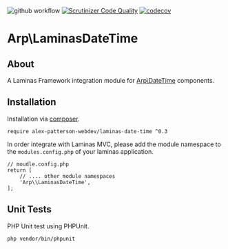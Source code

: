 ![github workflow](https://github.com/alex-patterson-webdev/laminas-date-time/actions/workflows/workflow.yml/badge.svg)
[![Scrutinizer Code Quality](https://scrutinizer-ci.com/g/alex-patterson-webdev/laminas-date-time/badges/quality-score.png?b=master)](https://scrutinizer-ci.com/g/alex-patterson-webdev/laminas-date-time/?branch=master)
[![codecov](https://codecov.io/gh/alex-patterson-webdev/laminas-date-time/branch/master/graph/badge.svg)](https://codecov.io/gh/alex-patterson-webdev/laminas-date-time)

# Arp\LaminasDateTime

## About

A Laminas Framework integration module for [Arp\DateTime](https://github.com/alex-patterson-webdev/date-time) components.

## Installation

Installation via [composer](https://getcomposer.org).

    require alex-patterson-webdev/laminas-date-time ^0.3
    
In order integrate with Laminas MVC, please add the module namespace to the `modules.config.php` of your laminas application.
        
    // moudle.config.php
    return [    
        // .... other module namespaces
        'Arp\\LaminasDateTime',
    ];

## Unit Tests

PHP Unit test using PHPUnit.

    php vendor/bin/phpunit
